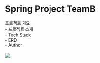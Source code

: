 # Spring Project TeamB

프로젝트 개요<br/>
    - 프로젝트 소개<br/>
    - Tech Stack<br/>
    - ERD<br/>
    - Author<br/>
<br/>
<img src="/assets/img/Bg01.gif">



